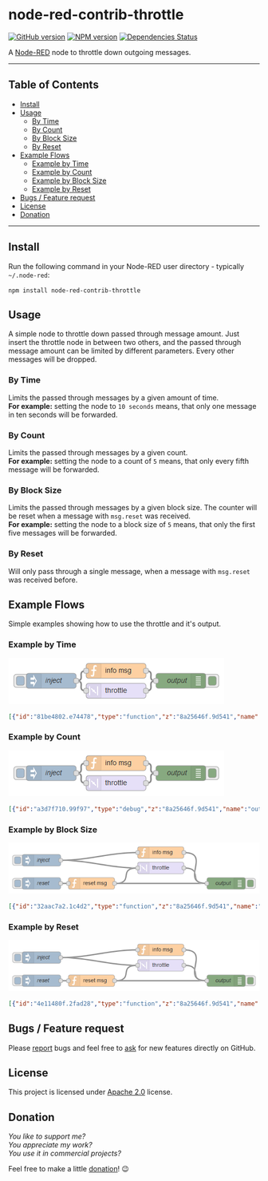 node-red-contrib-throttle
=========================

[![GitHub version](https://badge.fury.io/gh/dkern%2Fnode-red-throttle.svg)](http://github.com/dkern/node-red-throttle)
[![NPM version](https://badge.fury.io/js/node-red-contrib-throttle.svg)](http://www.npmjs.org/package/node-red-contrib-throttle)
[![Dependencies Status](https://david-dm.org/dkern/node-red-throttle/status.svg)](https://david-dm.org/dkern/node-red-throttle)

A <a href="http://nodered.org" target="_new">Node-RED</a> node to throttle down outgoing messages.

---

## Table of Contents
* [Install](#install)
* [Usage](#usage)
  * [By Time](#by-time)
  * [By Count](#by-count)
  * [By Block Size](#by-block-size)
  * [By Reset](#by-reset)
* [Example Flows](#example-flows)
  * [Example by Time](#example-by-time)
  * [Example by Count](#example-by-count)
  * [Example by Block Size](#example-by-block-size)
  * [Example by Reset](#example-by-reset)
* [Bugs / Feature request](#bugs--feature-request)
* [License](#license)
* [Donation](#donation)

---

## Install

Run the following command in your Node-RED user directory - typically `~/.node-red`:

```
npm install node-red-contrib-throttle
```


## Usage

A simple node to throttle down passed through message amount.
Just insert the throttle node in between two others, and the passed through message amount can be limited by different parameters.
Every other messages will be dropped.


### By Time

Limits the passed through messages by a given amount of time.  
**For example:** setting the node to `10 seconds` means, that only one message in ten seconds will be forwarded.


### By Count

Limits the passed through messages by a given count.  
**For example:** setting the node to a count of `5` means, that only every fifth message will be forwarded.


### By Block Size

Limits the passed through messages by a given block size.
The counter will be reset when a message with `msg.reset` was received.  
**For example:** setting the node to a block size of `5` means, that only the first five messages will be forwarded.


### By Reset

Will only pass through a single message, when a message with `msg.reset` was received before.


## Example Flows

Simple examples showing how to use the throttle and it's output.


### Example by Time

![example1.png](./doc/example1.png)

```JSON
[{"id":"81be4802.e74478","type":"function","z":"8a25646f.9d541","name":"info msg","func":"msg.payload = \"injected\";\nreturn msg;","outputs":1,"noerr":0,"x":800,"y":60,"wires":[["789ee5ac.32e214"]]},{"id":"789ee5ac.32e214","type":"debug","z":"8a25646f.9d541","name":"output","active":true,"console":"false","complete":"payload","x":950,"y":80,"wires":[]},{"id":"99fbadf5.9b42e8","type":"throttle","z":"8a25646f.9d541","name":"","throttleType":"time","timeLimit":"3","timeLimitType":"seconds","countLimit":"3","blockSize":0,"locked":false,"x":800,"y":100,"wires":[["789ee5ac.32e214"]]},{"id":"681f30ee.8f3598","type":"inject","z":"8a25646f.9d541","name":"inject","topic":"","payload":"!!! PASSED THROUGH !!!","payloadType":"str","repeat":"","crontab":"","once":false,"x":650,"y":80,"wires":[["99fbadf5.9b42e8","81be4802.e74478"]]}]
```


### Example by Count

![example2.png](./doc/example2.png)

```JSON
[{"id":"a3d7f710.99f97","type":"debug","z":"8a25646f.9d541","name":"output","active":true,"console":"false","complete":"payload","x":950,"y":200,"wires":[]},{"id":"e2c6599a.0b5c98","type":"function","z":"8a25646f.9d541","name":"info msg","func":"msg.payload = \"injected\";\nreturn msg;","outputs":1,"noerr":0,"x":800,"y":180,"wires":[["a3d7f710.99f97"]]},{"id":"8a2c177f.24e0c8","type":"throttle","z":"8a25646f.9d541","name":"","throttleType":"count","timeLimit":"10","timeLimitType":"seconds","countLimit":"3","blockSize":0,"locked":false,"x":800,"y":220,"wires":[["a3d7f710.99f97"]]},{"id":"836ebd21.ad25","type":"inject","z":"8a25646f.9d541","name":"inject","topic":"","payload":"!!! PASSED THROUGH !!!","payloadType":"str","repeat":"","crontab":"","once":false,"x":650,"y":200,"wires":[["8a2c177f.24e0c8","e2c6599a.0b5c98"]]}]
```


### Example by Block Size

![example3.png](./doc/example3.png)

```JSON
[{"id":"32aac7a2.1c4d2","type":"function","z":"8a25646f.9d541","name":"info msg","func":"msg.payload = \"injected\";\nreturn msg;","outputs":1,"noerr":0,"x":800,"y":300,"wires":[["cc05fc6b.4e2598"]]},{"id":"ad1cf860.9c085","type":"throttle","z":"8a25646f.9d541","name":"","throttleType":"block","timeLimit":"10","timeLimitType":"seconds","countLimit":"3","blockSize":"3","locked":false,"x":800,"y":340,"wires":[["cc05fc6b.4e2598"]]},{"id":"8925c66d.9381d8","type":"inject","z":"8a25646f.9d541","name":"inject","topic":"","payload":"!!! PASSED THROUGH !!!","payloadType":"str","repeat":"","crontab":"","once":false,"x":490,"y":320,"wires":[["ad1cf860.9c085","32aac7a2.1c4d2"]]},{"id":"8a84f4e3.491f18","type":"inject","z":"8a25646f.9d541","name":"reset","topic":"","payload":"reset","payloadType":"str","repeat":"","crontab":"","once":false,"x":490,"y":380,"wires":[["c83fa727.0f0b3"]]},{"id":"c83fa727.0f0b3","type":"function","z":"8a25646f.9d541","name":"reset msg","func":"msg.reset = true;\nreturn msg;","outputs":1,"noerr":0,"x":620,"y":380,"wires":[["ad1cf860.9c085","cc05fc6b.4e2598"]]},{"id":"cc05fc6b.4e2598","type":"debug","z":"8a25646f.9d541","name":"output","active":true,"console":"false","complete":"payload","x":970,"y":380,"wires":[]}]
```


### Example by Reset

![example4.png](./doc/example4.png)

```JSON
[{"id":"4e11480f.2fad28","type":"function","z":"8a25646f.9d541","name":"info msg","func":"msg.payload = \"injected\";\nreturn msg;","outputs":1,"noerr":0,"x":800,"y":460,"wires":[["c1d324bd.d2feb8"]]},{"id":"50915215.704714","type":"throttle","z":"8a25646f.9d541","name":"","throttleType":"reset","timeLimit":"10","timeLimitType":"seconds","countLimit":"3","blockSize":0,"locked":false,"x":800,"y":500,"wires":[["c1d324bd.d2feb8"]]},{"id":"4ba961e0.c018c8","type":"inject","z":"8a25646f.9d541","name":"inject","topic":"","payload":"!!! PASSED THROUGH !!!","payloadType":"str","repeat":"","crontab":"","once":false,"x":490,"y":480,"wires":[["50915215.704714","4e11480f.2fad28"]]},{"id":"f786e09d.1cdfa","type":"inject","z":"8a25646f.9d541","name":"reset","topic":"","payload":"reset","payloadType":"str","repeat":"","crontab":"","once":false,"x":490,"y":540,"wires":[["bbf770bd.df0768"]]},{"id":"bbf770bd.df0768","type":"function","z":"8a25646f.9d541","name":"reset msg","func":"msg.reset = true;\nreturn msg;","outputs":1,"noerr":0,"x":620,"y":540,"wires":[["50915215.704714","c1d324bd.d2feb8"]]},{"id":"c1d324bd.d2feb8","type":"debug","z":"8a25646f.9d541","name":"output","active":true,"console":"false","complete":"payload","x":970,"y":540,"wires":[]}]
```


## Bugs / Feature request
Please [report](http://github.com/dkern/node-red-throttle/issues) bugs and feel free to [ask](http://github.com/dkern/node-red-throttle/issues) for new features directly on GitHub.


## License
This project is licensed under [Apache 2.0](http://www.apache.org/licenses/LICENSE-2.0) license.


## Donation
_You like to support me?_  
_You appreciate my work?_  
_You use it in commercial projects?_  
  
Feel free to make a little [donation](https://www.paypal.com/cgi-bin/webscr?cmd=_s-xclick&hosted_button_id=FFL6VQJCUZMXC)! :wink: